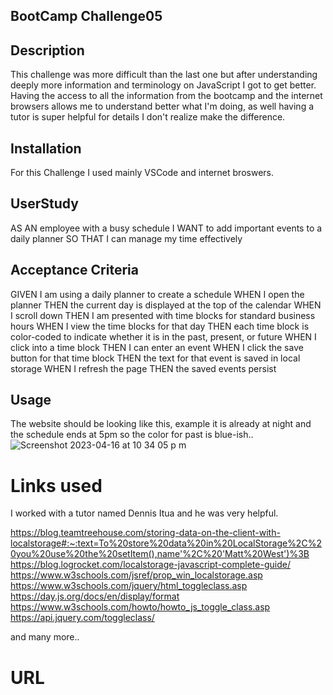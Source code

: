 ## BootCamp Challenge05


## Description

This challenge was more difficult than the last one but after understanding deeply more information and terminology on JavaScript I got to get better. Having the access to all the information from the bootcamp and the internet browsers allows me to understand better what I'm doing, as well having a tutor is super helpful for details I don't realize make the difference.

## Installation

For this Challenge I used mainly VSCode and internet broswers. 

## UserStudy 
AS AN employee with a busy schedule
I WANT to add important events to a daily planner
SO THAT I can manage my time effectively

## Acceptance Criteria
GIVEN I am using a daily planner to create a schedule
WHEN I open the planner
THEN the current day is displayed at the top of the calendar
WHEN I scroll down
THEN I am presented with time blocks for standard business hours
WHEN I view the time blocks for that day
THEN each time block is color-coded to indicate whether it is in the past, present, or future
WHEN I click into a time block
THEN I can enter an event
WHEN I click the save button for that time block
THEN the text for that event is saved in local storage
WHEN I refresh the page
THEN the saved events persist

## Usage

The website should be looking like this, example it is already at night and the schedule ends at 5pm so the color for past is blue-ish..
![Screenshot 2023-04-16 at 10 34 05 p m](https://user-images.githubusercontent.com/126216168/232379000-03c80f43-b589-40a5-aec0-77a1a34721e3.png)

# Links used

I worked with a tutor named Dennis Itua and he was very helpful.

https://blog.teamtreehouse.com/storing-data-on-the-client-with-localstorage#:~:text=To%20store%20data%20in%20LocalStorage%2C%20you%20use%20the%20setItem(),name'%2C%20'Matt%20West')%3B
https://blog.logrocket.com/localstorage-javascript-complete-guide/
https://www.w3schools.com/jsref/prop_win_localstorage.asp
https://www.w3schools.com/jquery/html_toggleclass.asp
https://day.js.org/docs/en/display/format
https://www.w3schools.com/howto/howto_js_toggle_class.asp
https://api.jquery.com/toggleclass/

and many more..


# URL
